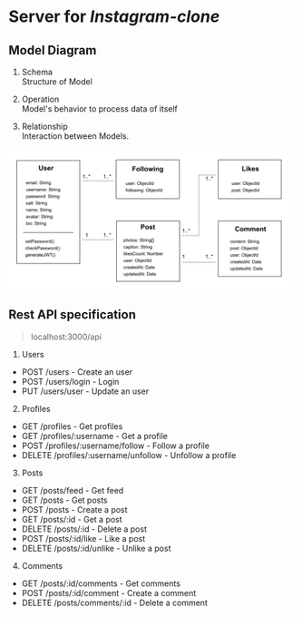# Server for *Instagram-clone*


## Model Diagram

1. Schema \
Structure of Model

2. Operation \
Model's behavior to process data of itself

3. Relationship \
Interaction between Models.

![Diagram](/server/public/images/Diagram.png)


## Rest API specification
> localhost:3000/api

1. Users
- POST /users - Create an user
- POST /users/login - Login
- PUT /users/user - Update an user

2. Profiles
- GET /profiles - Get profiles
- GET /profiles/:username - Get a profile
- POST /profiles/:username/follow - Follow a profile
- DELETE /profiles/:username/unfollow - Unfollow a profile

3. Posts
- GET /posts/feed - Get feed
- GET /posts - Get posts
- POST /posts - Create a post
- GET /posts/:id - Get a post
- DELETE /posts/:id - Delete a post
- POST /posts/:id/like - Like a post
- DELETE /posts/:id/unlike - Unlike a post

4. Comments
- GET /posts/:id/comments - Get comments
- POST /posts/:id/comment - Create a comment
- DELETE /posts/comments/:id - Delete a comment




